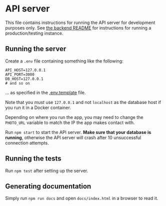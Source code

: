 # API server

This file contains instructions for running the API server for development purposes only.
See [the backend README](../README.md) for instructions for running a production/testing instance.

## Running the server

Create a `.env` file containing something like the following:

```dotenv
API_HOST=127.0.0.1
API_PORT=3000
DB_HOST=127.0.0.1
# and so on
```

... as specified in the [.env.template](.env.template) file.

Note that you _must_ use `127.0.0.1` and not `localhost` as the database host if you run it in a Docker container.

Depending on where you run the app, you may need to change the `PHOTO_URL` variable to match the IP the app makes contact with.

Run `npm start` to start the API server.
**Make sure that your database is running**,
otherwise the API server will crash after 10 unsuccessful connection attempts.

## Running the tests

Run `npm test` after setting up the server.

## Generating documentation

Simply run `npm run docs` and open `docs/index.html` in a browser to read it.
